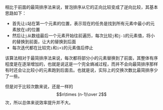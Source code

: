 相比于前面的最简排序法来说，冒泡排序从它的正向比较变成了逆向比较，其基本思路如下：

- 首先让`i`站在第一个元素的位置，表示现在的任务是找到所有元素中最小的元素放在`i`的位置
- 然后让`j`从数组最后一个元素开始往前遍历，每次比较`j`和`j-1`的元素值，将小的替换到前面，让大的替换到后面
- 每次迭代都在比较完`i`和`i+1`的元素值后停止

该算法相对于最简排序法来说，每次都将部分小的元素替换到了前面，其整体有序程度是在逐渐增加的，也就是说这是一个完全熵减过程，而并不会向最简排序那样有时还会让比较小的元素跑到后面去。也就是说，实际上的交换次数比最简排序少了一些。

但是对于比较次数来说，还是一样的$$n\times (n-1)\over 2$$次，所以总体来说效率提升并不大。
